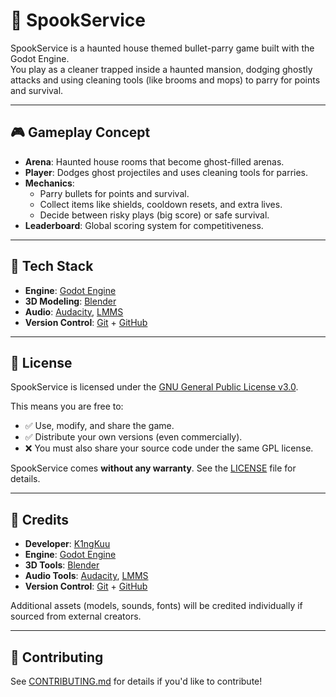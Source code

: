 # 🧹 SpookService

SpookService is a haunted house themed bullet-parry game built with the Godot Engine.  
You play as a cleaner trapped inside a haunted mansion, dodging ghostly attacks and using cleaning tools (like brooms and mops) to parry for points and survival.

---

## 🎮 Gameplay Concept

- **Arena**: Haunted house rooms that become ghost-filled arenas.  
- **Player**: Dodges ghost projectiles and uses cleaning tools for parries.  
- **Mechanics**:  
  - Parry bullets for points and survival.  
  - Collect items like shields, cooldown resets, and extra lives.  
  - Decide between risky plays (big score) or safe survival.  
- **Leaderboard**: Global scoring system for competitiveness.  

---

## 🚀 Tech Stack

- **Engine**: [Godot Engine](https://godotengine.org/)  
- **3D Modeling**: [Blender](https://www.blender.org/)  
- **Audio**: [Audacity](https://www.audacityteam.org/), [LMMS](https://lmms.io/)  
- **Version Control**: [Git](https://git-scm.com/) + [GitHub](https://github.com/)  

---

## 📜 License

SpookService is licensed under the [GNU General Public License v3.0](LICENSE).

This means you are free to:
- ✅ Use, modify, and share the game.  
- ✅ Distribute your own versions (even commercially).  
- ❌ You must also share your source code under the same GPL license.  

SpookService comes **without any warranty**. See the [LICENSE](LICENSE) file for details.

---

## 🙌 Credits

- **Developer**: [K1ngKuu](https://github.com/K1ngKuu)  
- **Engine**: [Godot Engine](https://godotengine.org/)  
- **3D Tools**: [Blender](https://www.blender.org/)  
- **Audio Tools**: [Audacity](https://www.audacityteam.org/), [LMMS](https://lmms.io/)  
- **Version Control**: [Git](https://git-scm.com/) + [GitHub](https://github.com/)  

Additional assets (models, sounds, fonts) will be credited individually if sourced from external creators.  

---

## 🤝 Contributing

See [CONTRIBUTING.md](CONTRIBUTING.md) for details if you'd like to contribute!
